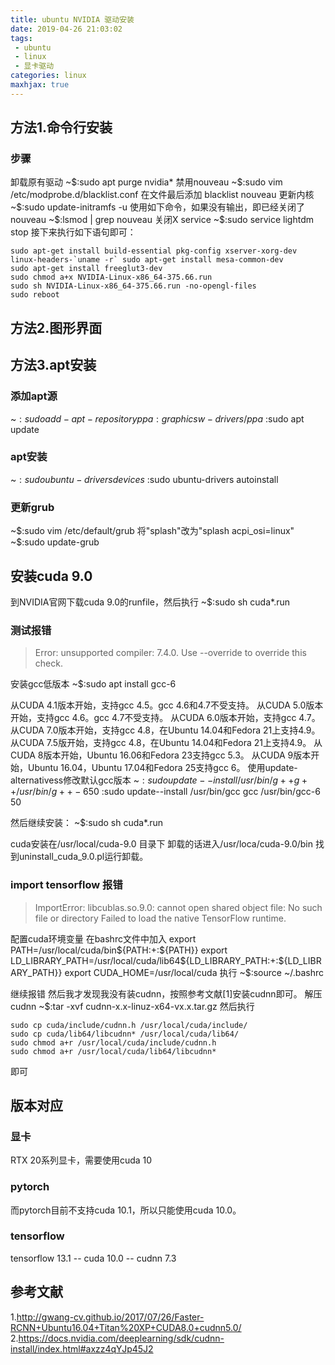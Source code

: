 ```yaml
---
title: ubuntu NVIDIA 驱动安装
date: 2019-04-26 21:03:02
tags:
 - ubuntu
 - linux
 - 显卡驱动
categories: linux
maxhjax: true
---
```


## 方法1.命令行安装
### 步骤
卸载原有驱动
~\$:sudo apt purge nvidia\*
禁用nouveau
~\$:sudo vim /etc/modprobe.d/blacklist.conf
在文件最后添加
blacklist nouveau
更新内核
~\$:sudo update-initramfs -u
使用如下命令，如果没有输出，即已经关闭了nouveau
~\$:lsmod | grep nouveau 
关闭X service
~\$:sudo service lightdm stop
接下来执行如下语句即可：
``` shell
sudo apt-get install build-essential pkg-config xserver-xorg-dev linux-headers-`uname -r` sudo apt-get install mesa-common-dev
sudo apt-get install freeglut3-dev
sudo chmod a+x NVIDIA-Linux-x86_64-375.66.run
sudo sh NVIDIA-Linux-x86_64-375.66.run -no-opengl-files
sudo reboot
```

## 方法2.图形界面

## 方法3.apt安装
### 添加apt源
~$:sudo add-apt-repository ppa:graphicsw-drivers/ppa
~$:sudo apt update

### apt安装
~$:sudo ubuntu-drivers devices
~$:sudo ubuntu-drivers autoinstall

### 更新grub
~$:sudo vim /etc/default/grub
将"splash"改为"splash acpi_osi=linux"
~$:sudo update-grub


## 安装cuda 9.0
到NVIDIA官网下载cuda 9.0的runfile，然后执行
~$:sudo sh cuda\*.run
### 测试报错
> Error: unsupported compiler: 7.4.0. Use --override to override this check.

安装gcc低版本
~$:sudo apt install gcc-6

从CUDA 4.1版本开始，支持gcc 4.5。gcc 4.6和4.7不受支持。
从CUDA 5.0版本开始，支持gcc 4.6。gcc 4.7不受支持。
从CUDA 6.0版本开始，支持gcc 4.7。
从CUDA 7.0版本开始，支持gcc 4.8，在Ubuntu 14.04和Fedora 21上支持4.9。
从CUDA 7.5版开始，支持gcc 4.8，在Ubuntu 14.04和Fedora 21上支持4.9。
从CUDA 8版本开始，Ubuntu 16.06和Fedora 23支持gcc 5.3。
从CUDA 9版本开始，Ubuntu 16.04，Ubuntu 17.04和Fedora 25支持gcc 6。
使用update-alternativess修改默认gcc版本
~$:sudo update--install /usr/bin/g++ g++ /usr/bin/g++-6 50
~$:sudo update--install /usr/bin/gcc gcc /usr/bin/gcc-6 50

然后继续安装：
~$:sudo sh cuda\*.run

cuda安装在/usr/local/cuda-9.0 目录下
卸载的话进入/usr/loca/cuda-9.0/bin 找到uninstall_cuda_9.0.pl运行卸载。

### import tensorflow 报错
> ImportError: libcublas.so.9.0: cannot open shared object file: No such file or directory
Failed to load the native TensorFlow runtime.

配置cuda环境变量
在bashrc文件中加入
export PATH=/usr/local/cuda/bin${PATH:+:${PATH}}
export LD_LIBRARY_PATH=/usr/local/cuda/lib64${LD_LIBRARY_PATH:+:${LD_LIBRARY_PATH}}
export CUDA_HOME=/usr/local/cuda
执行
~$:source ~/.bashrc

继续报错
然后我才发现我没有装cudnn，按照参考文献[1]安装cudnn即可。
解压cudnn
~$:tar -xvf cudnn-x.x-linuz-x64-vx.x.tar.gz
然后执行
``` shell
sudo cp cuda/include/cudnn.h /usr/local/cuda/include/
sudo cp cuda/lib64/libcudnn* /usr/local/cuda/lib64/
sudo chmod a+r /usr/local/cuda/include/cudnn.h
sudo chmod a+r /usr/local/cuda/lib64/libcudnn*
```
即可


## 版本对应
### 显卡
RTX 20系列显卡，需要使用cuda 10

### pytorch
而pytorch目前不支持cuda 10.1，所以只能使用cuda 10.0。

### tensorflow
tensorflow 13.1 -- cuda 10.0  -- cudnn 7.3

## 参考文献
1.http://gwang-cv.github.io/2017/07/26/Faster-RCNN+Ubuntu16.04+Titan%20XP+CUDA8.0+cudnn5.0/
2.https://docs.nvidia.com/deeplearning/sdk/cudnn-install/index.html#axzz4qYJp45J2

